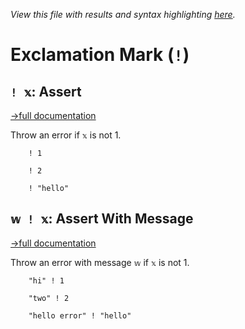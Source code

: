 *View this file with results and syntax highlighting [here](https://mlochbaum.github.io/BQN/help/assert_assertwithmessage.html).*

# Exclamation Mark (`!`)

## `! 𝕩`: Assert
[→full documentation](../doc/assert.md#assert)

Throw an error if `𝕩` is not 1.

        ! 1

        ! 2

        ! "hello"




## `𝕨 ! 𝕩`: Assert With Message
[→full documentation](../doc/assert.md#assert)

Throw an error with message `𝕨` if `𝕩` is not 1.

        "hi" ! 1

        "two" ! 2

        "hello error" ! "hello"
